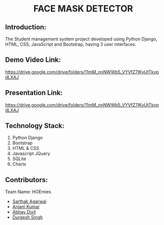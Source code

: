 <h1 align="center">FACE MASK DETECTOR</h1>
<p align="center">
</p>


## Introduction:
  The Student management system project developed using Python Django, HTML, CSS, JavaScript and Bootstrap, having 3 user interfaces.
  
## Demo Video Link:
  <a href="https://drive.google.com/drive/folders/11mM_nnNWWb5_VYVfZ7lKyUtTkvpdLXAJ">https://drive.google.com/drive/folders/11mM_nnNWWb5_VYVfZ7lKyUtTkvpdLXAJ</a>
  
## Presentation Link:
  <a href="https://drive.google.com/drive/folders/11mM_nnNWWb5_VYVfZ7lKyUtTkvpdLXAJ"> https://drive.google.com/drive/folders/11mM_nnNWWb5_VYVfZ7lKyUtTkvpdLXAJ </a>
  
  

## Technology Stack:
  1) Python Django
  2) Bootstrap
  3) HTML & CSS
  4) Javascript JQuery
  5) SQLite
  6) Charts 
  

## Contributors:

Team Name: HOEmies

* [Sarthak Agarwal](https://github.com/Sarthak81)
* [Anjani Kumar](https://github.com/overlord-ak)
* [Abhay Dixit](https://github.com/AbhayD11)
* [Durgesh Singh](https://github.com/durgesh1506)




